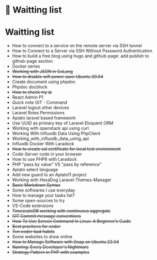 # 🚧 Waitting list


<!--more-->
# Waitting list
- How to connect to a service on the remote server via SSH tunnel
- How to Connect to a Server via SSH Without Password Authentication
- How to build a free blog using hugo and github-page: add publish to github-page section
- Docker series
- ~~Working with JSON in GoLang~~
- ~~How to disable wifi power save Ubuntu 20.04~~
- Create document using phpdoc
- Phpdoc docblock
- ~~How to check my ip~~
- React Admin P1
- Quick note GIT - Command
- Laravel logout other devices
- Laravel Roles Permissions
- Apiato laravel based framework
- Use UUID as primary key of Laravel Eloquent ORM
- Working with openstack api using curl
- Working With Influxdb Data Using PhpClient
- Working_with_influxdb_data_using_api
- Influxdb Docker With Laradock
- ~~How to create ssl certificate for local test environment~~
- Code-Server code in your browser
- How to use PHP8 with Laradock
- PHP "pass by value" VS "pass by reference"
- Apiato select language
- Add new guard to an Apiato11 project
- Working with HexaDog Laravel-Themes-Manager
- ~~Basic Markdown Syntax~~
- Some softwares I use everyday
- How to manage your tasks list?
- Some open-sources to try
- VS-Code extensions
- ~~TimescaleDB working with continuous aggregate~~
- ~~GIT Commit message conventions~~
- ~~How To Use Screen Command In Linux: A Beginner’s Guide~~
- ~~Best practices for coder~~
- ~~Ten coder bad habits~~
- Some websites to draw online
- ~~How to Manage Software with Snap on Ubuntu 22.04~~
- ~~Naming: Every Developer's Nightmare~~
- ~~Strategy Pattern in PHP with examples~~
